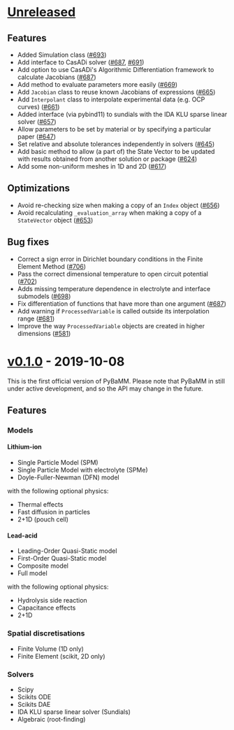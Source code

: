 # [Unreleased](https://github.com/pybamm-team/PyBaMM)

## Features

-   Added Simulation class ([#693](https://github.com/pybamm-team/PyBaMM/pull/693))
-   Add interface to CasADi solver ([#687](https://github.com/pybamm-team/PyBaMM/pull/687), [#691](https://github.com/pybamm-team/PyBaMM/pull/691))
-   Add option to use CasADi's Algorithmic Differentiation framework to calculate Jacobians ([#687](https://github.com/pybamm-team/PyBaMM/pull/687))
-   Add method to evaluate parameters more easily ([#669](https://github.com/pybamm-team/PyBaMM/pull/669))
-   Add `Jacobian` class to reuse known Jacobians of expressions ([#665](https://github.com/pybamm-team/PyBaMM/pull/670))
-   Add `Interpolant` class to interpolate experimental data (e.g. OCP curves) ([#661](https://github.com/pybamm-team/PyBaMM/pull/661))
-   Added interface (via pybind11) to sundials with the IDA KLU sparse linear solver ([#657](https://github.com/pybamm-team/PyBaMM/pull/657))
-   Allow parameters to be set by material or by specifying a particular paper ([#647](https://github.com/pybamm-team/PyBaMM/pull/647))
-   Set relative and absolute tolerances independently in solvers ([#645](https://github.com/pybamm-team/PyBaMM/pull/645))
-   Add basic method to allow (a part of) the State Vector to be updated with results obtained from another solution or package ([#624](https://github.com/pybamm-team/PyBaMM/pull/624))
-   Add some non-uniform meshes in 1D and 2D ([#617](https://github.com/pybamm-team/PyBaMM/pull/617))

## Optimizations

-   Avoid re-checking size when making a copy of an `Index` object ([#656](https://github.com/pybamm-team/PyBaMM/pull/656))
-   Avoid recalculating `_evaluation_array` when making a copy of a `StateVector` object ([#653](https://github.com/pybamm-team/PyBaMM/pull/653))

## Bug fixes

-   Correct a sign error in Dirichlet boundary conditions in the Finite Element Method ([#706](https://github.com/pybamm-team/PyBaMM/pull/706))
-   Pass the correct dimensional temperature to open circuit potential ([#702](https://github.com/pybamm-team/PyBaMM/pull/702))
-   Adds missing temperature dependence in electrolyte and interface submodels ([#698](https://github.com/pybamm-team/PyBaMM/pull/698))
-   Fix differentiation of functions that have more than one argument ([#687](https://github.com/pybamm-team/PyBaMM/pull/687))
-   Add warning if `ProcessedVariable` is called outside its interpolation range ([#681](https://github.com/pybamm-team/PyBaMM/pull/681))
-   Improve the way `ProcessedVariable` objects are created in higher dimensions ([#581](https://github.com/pybamm-team/PyBaMM/pull/581))

# [v0.1.0](https://github.com/pybamm-team/PyBaMM/tree/v0.1.0) - 2019-10-08

This is the first official version of PyBaMM.
Please note that PyBaMM in still under active development, and so the API may change in the future.

## Features

### Models

#### Lithium-ion

- Single Particle Model (SPM)
- Single Particle Model with electrolyte (SPMe)
- Doyle-Fuller-Newman (DFN) model

with the following optional physics:

- Thermal effects
- Fast diffusion in particles
- 2+1D (pouch cell)

#### Lead-acid

- Leading-Order Quasi-Static model
- First-Order Quasi-Static model
- Composite model
- Full model

with the following optional physics:

- Hydrolysis side reaction
- Capacitance effects
- 2+1D


### Spatial discretisations

- Finite Volume (1D only)
- Finite Element (scikit, 2D only)

### Solvers

- Scipy
- Scikits ODE
- Scikits DAE
- IDA KLU sparse linear solver (Sundials)
- Algebraic (root-finding)
